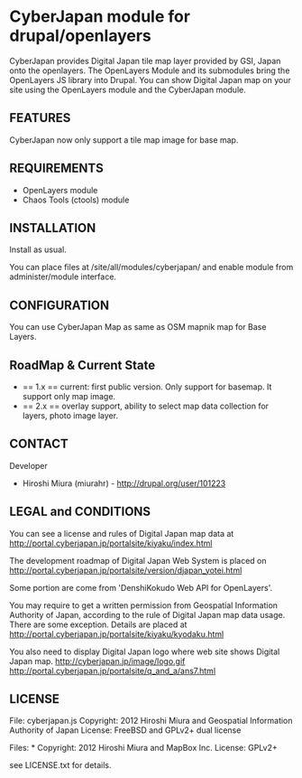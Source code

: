 CyberJapan module for drupal/openlayers
=======================================

CyberJapan provides Digital Japan tile map  layer provided by GSI,
Japan onto the openlayers. The OpenLayers Module and its submodules
bring the OpenLayers JS library into Drupal. 
You can show Digital Japan map on your site using the OpenLayers module
and the CyberJapan module.

FEATURES
--------

CyberJapan now only support a tile map image for base map.

REQUIREMENTS
------------

* OpenLayers module
* Chaos Tools (ctools) module

INSTALLATION
------------

Install as usual.

You can place files at <drupal-root>/site/all/modules/cyberjapan/
and enable module from administer/module interface.


CONFIGURATION
-------------

You can use CyberJapan Map as same as OSM mapnik map for Base Layers.

RoadMap & Current State
-----------------------

* == 1.x == current:  first public version. Only support for basemap. It support only map image.
* == 2.x == overlay support, ability to select map data collection for layers, photo image layer.


CONTACT
---------

Developer

* Hiroshi Miura (miurahr) - http://drupal.org/user/101223



LEGAL and CONDITIONS
--------------------

You can see a license and rules of Digital Japan map data 
at http://portal.cyberjapan.jp/portalsite/kiyaku/index.html

The development roadmap of  Digital Japan Web System is placed on
http://portal.cyberjapan.jp/portalsite/version/djapan_yotei.html

Some portion are come from 'DenshiKokudo Web API for OpenLayers'.

You may require to get a written permission from Geospatial Information 
Authority of Japan, according to the rule of Digital Japan map data usage.
There are some exception. Details are placed at
http://portal.cyberjapan.jp/portalsite/kiyaku/kyodaku.html

You also need to display Digital Japan logo where web site shows Digital Japan map.
http://cyberjapan.jp/image/logo.gif
http://portal.cyberjapan.jp/portalsite/q_and_a/ans7.html


LICENSE
--------

File: cyberjapan.js
Copyright: 2012 Hiroshi Miura and Geospatial Information Authority of Japan
License: FreeBSD and GPLv2+ dual license

Files: *
Copyright: 2012 Hiroshi Miura and MapBox Inc.
License: GPLv2+

see LICENSE.txt for details.


